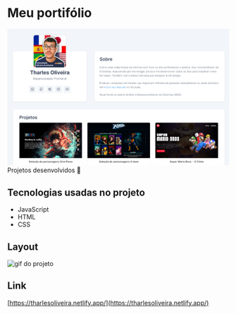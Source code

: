 # Meu portifólio
![portifólio](./assets/portifolio.png)
Projetos desenvolvidos 🤍

## Tecnologias usadas no projeto
- JavaScript
- HTML
- CSS

## Layout
![gif do projeto](./assets/portifoliogif.gif)

## Link
[https://tharlesoliveira.netlify.app/](https://tharlesoliveira.netlify.app/)

